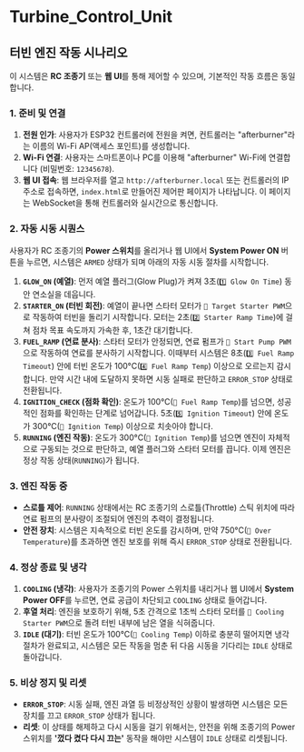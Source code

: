 # Turbine_Control_Unit
## 터빈 엔진 작동 시나리오

이 시스템은 **RC 조종기** 또는 **웹 UI**를 통해 제어할 수 있으며, 기본적인 작동 흐름은 동일합니다.

### 1. 준비 및 연결

1. **전원 인가**: 사용자가 ESP32 컨트롤러에 전원을 켜면, 컨트롤러는 "afterburner"라는 이름의 Wi-Fi AP(액세스 포인트)를 생성합니다.
2. **Wi-Fi 연결**: 사용자는 스마트폰이나 PC를 이용해 "afterburner" Wi-Fi에 연결합니다 (비밀번호: `12345678`).
3. **웹 UI 접속**: 웹 브라우저를 열고 `http://afterburner.local` 또는 컨트롤러의 IP 주소로 접속하면, `index.html`로 만들어진 제어판 페이지가 나타납니다. 이 페이지는 WebSocket을 통해 컨트롤러와 실시간으로 통신합니다.

### 2. 자동 시동 시퀀스

사용자가 RC 조종기의 **Power 스위치**를 올리거나 웹 UI에서 **System Power ON** 버튼을 누르면, 시스템은 `ARMED` 상태가 되며 아래의 자동 시동 절차를 시작합니다.

1. **`GLOW_ON` (예열)**: 먼저 예열 플러그(Glow Plug)가 켜져 3초(`1️⃣ Glow On Time`) 동안 연소실을 데웁니다.
2. **`STARTER_ON` (터빈 회전)**: 예열이 끝나면 스타터 모터가 `🔴 Target Starter PWM`으로 작동하여 터빈을 돌리기 시작합니다. 모터는 2초(`2️⃣ Starter Ramp Time`)에 걸쳐 점차 목표 속도까지 가속한 후, 1초간 대기합니다.
3. **`FUEL_RAMP` (연료 분사)**: 스타터 모터가 안정되면, 연료 펌프가 `🔴 Start Pump PWM`으로 작동하여 연료를 분사하기 시작합니다. 이때부터 시스템은 8초(`3️⃣ Fuel Ramp Timeout`) 안에 터빈 온도가 100°C(`4️⃣ Fuel Ramp Temp`) 이상으로 오르는지 감시합니다. 만약 시간 내에 도달하지 못하면 시동 실패로 판단하고 `ERROR_STOP` 상태로 전환됩니다.
4. **`IGNITION_CHECK` (점화 확인)**: 온도가 100°C(`🔴 Fuel Ramp Temp`)를 넘으면, 성공적인 점화를 확인하는 단계로 넘어갑니다. 5초(`5️⃣ Ignition Timeout`) 안에 온도가 300°C(`🔴 Ignition Temp`) 이상으로 치솟아야 합니다.
5. **`RUNNING` (엔진 작동)**: 온도가 300°C(`🔴 Ignition Temp`)를 넘으면 엔진이 자체적으로 구동되는 것으로 판단하고, 예열 플러그와 스타터 모터를 끕니다. 이제 엔진은 정상 작동 상태(`RUNNING`)가 됩니다.

### 3. 엔진 작동 중

- **스로틀 제어**: `RUNNING` 상태에서는 RC 조종기의 스로틀(Throttle) 스틱 위치에 따라 연료 펌프의 분사량이 조절되어 엔진의 추력이 결정됩니다.
- **안전 장치**: 시스템은 지속적으로 터빈 온도를 감시하며, 만약 750°C(`🔴 Over Temperature`)를 초과하면 엔진 보호를 위해 즉시 `ERROR_STOP` 상태로 전환됩니다.

### 4. 정상 종료 및 냉각

1. **`COOLING` (냉각)**: 사용자가 조종기의 Power 스위치를 내리거나 웹 UI에서 **System Power OFF**를 누르면, 연료 공급이 차단되고 `COOLING` 상태로 들어갑니다.
2. **후열 처리**: 엔진을 보호하기 위해, 5초 간격으로 1초씩 스타터 모터를 `🔴 Cooling Starter PWM`으로 돌려 터빈 내부에 남은 열을 식혀줍니다.
3. **`IDLE` (대기)**: 터빈 온도가 100°C(`🔴 Cooling Temp`) 이하로 충분히 떨어지면 냉각 절차가 완료되고, 시스템은 모든 작동을 멈춘 뒤 다음 시동을 기다리는 `IDLE` 상태로 돌아갑니다.

### 5. 비상 정지 및 리셋

- **`ERROR_STOP`**: 시동 실패, 엔진 과열 등 비정상적인 상황이 발생하면 시스템은 모든 장치를 끄고 `ERROR_STOP` 상태가 됩니다.
- **리셋**: 이 상태를 해제하고 다시 시동을 걸기 위해서는, 안전을 위해 조종기의 Power 스위치를 **'껐다 켰다 다시 끄는'** 동작을 해야만 시스템이 `IDLE` 상태로 리셋됩니다.